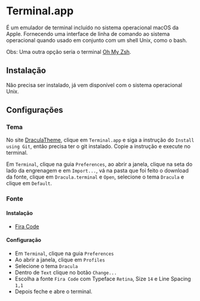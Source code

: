 # Terminal.app

É um emulador de terminal incluído no sistema operacional macOS da Apple. Fornecendo uma interface de linha de comando ao sistema operacional quando usado em conjunto com um shell Unix, como o bash.

Obs: Uma outra opção seria o terminal [Oh My Zsh](oh-my-zsh.md).

## Instalação

Não precisa ser instalado, já vem disponível com o sistema operacional Unix.

## Configurações

### Tema

No site [DraculaTheme](https:/draculatheme.com), clique em `Terminal.app` e siga a instrução do `Install using Git`, então precisa ter o git instalado. Copie a instrução e execute no terminal.

Em `Terminal`, clique na guia `Preferences`, ao abrir a janela, clique na seta do lado da engrenagem e em `Import...`, vá na pasta que foi feito o download da fonte, clique em `Dracula.terminal` e `Open`, selecione o tema `Dracula` e clique em `Default`.

### Fonte

#### Instalação

- [Fira Code](../font/fira-code.md)

#### Configuração

- Em `Terminal`, clique na guia `Preferences`
- Ao abrir a janela, clique em `Profiles`
- Selecione o tema `Dracula`
- Dentro de `Text` clique no botão `Change...`
- Escolha a fonte `Fira Code` com Typeface `Retina`, Size `14` e Line Spacing `1,1`
- Depois feche e abre o terminal.
